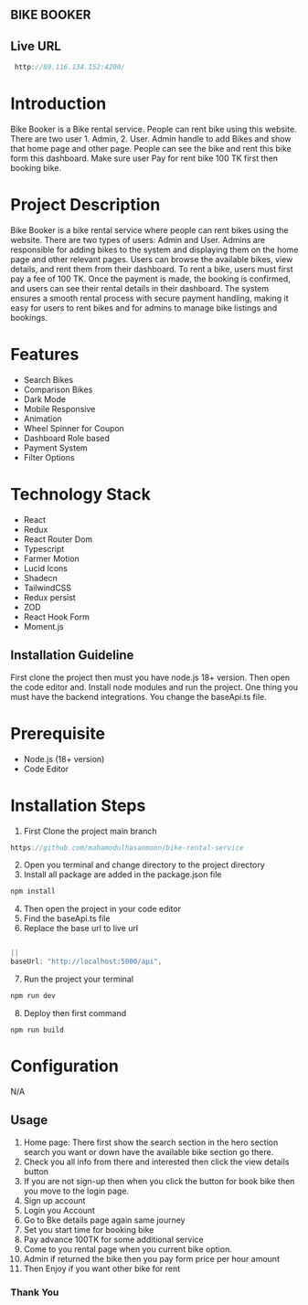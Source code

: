 ## BIKE BOOKER

## Live URL
```js
 http://89.116.134.152:4200/
```

# Introduction

Bike Booker is a Bike rental service. People can rent bike using this website. There are two user 1. Admin, 2. User. Admin handle to add Bikes and show that home page and other page. People can see the bike and rent this bike form this dashboard. Make sure user Pay for rent bike 100 TK first then booking bike.

# Project Description

Bike Booker is a bike rental service where people can rent bikes using the website. There are two types of users: Admin and User. Admins are responsible for adding bikes to the system and displaying them on the home page and other relevant pages. Users can browse the available bikes, view details, and rent them from their dashboard. To rent a bike, users must first pay a fee of 100 TK. Once the payment is made, the booking is confirmed, and users can see their rental details in their dashboard. The system ensures a smooth rental process with secure payment handling, making it easy for users to rent bikes and for admins to manage bike listings and bookings.

# Features

- Search Bikes
- Comparison Bikes
- Dark Mode
- Mobile Responsive
- Animation
- Wheel Spinner for Coupon
- Dashboard Role based
- Payment System
- Filter Options

# Technology Stack

- React
- Redux
- React Router Dom
- Typescript
- Farmer Motion
- Lucid Icons
- Shadecn
- TailwindCSS
- Redux persist
- ZOD
- React Hook Form
- Moment.js

## Installation Guideline

First clone the project then must you have node.js 18+ version. Then open the code editor and. Install node modules and run the project. One thing you must have the backend integrations. You change the baseApi.ts file.

# Prerequisite

- Node.js (18+ version)
- Code Editor

# Installation Steps

1. First Clone the project main branch

```js
https://github.com/mahamodulhasanmoon/bike-rental-service
```

2. Open you terminal and change directory to the project directory
3. Install all package are added in the package.json file

```js
npm install
```

4. Then open the project in your code editor
5. Find the baseApi.ts file
6. Replace the base url to live url

```js

||
baseUrl: "http://localhost:5000/api",
```

7. Run the project your terminal

```js
npm run dev
```

8. Deploy then first command

```
npm run build
```

# Configuration

N/A

## Usage

1. Home page: There first show the search section in the hero section search you want or down have the available bike section go there.
2. Check you all info from there and interested then click the view details button
3. If you are not sign-up then when you click the button for book bike then you move to the login page.
4. Sign up account
5. Login you Account
6. Go to Bke details page again same journey
7. Set you start time for booking bike
8. Pay advance 100TK for some additional service
9. Come to you rental page when you current bike option.
10. Admin if returned the bike then you pay form price per hour amount
11. Then Enjoy if you want other bike for rent

### Thank You
